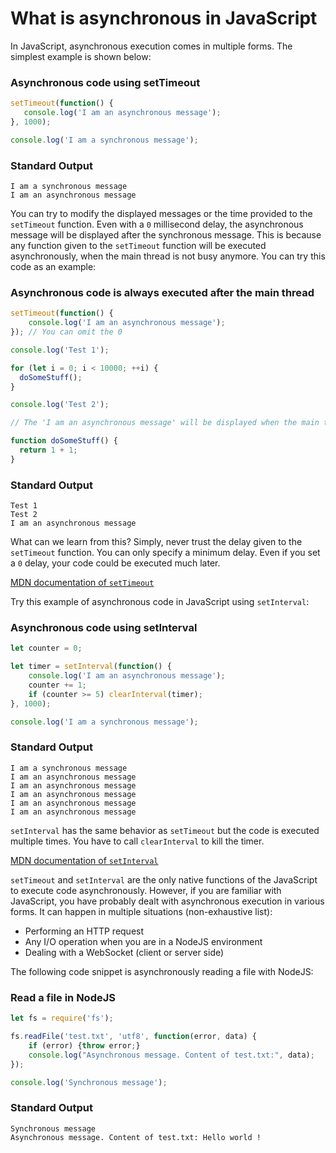 # What is asynchronous in JavaScript

In JavaScript, asynchronous execution comes in multiple forms. The simplest example is shown below:

### Asynchronous code using setTimeout

```js
setTimeout(function() {
   console.log('I am an asynchronous message');
}, 1000);

console.log('I am a synchronous message');
```

### Standard Output

```
I am a synchronous message
I am an asynchronous message
```

You can try to modify the displayed messages or the time provided to the `setTimeout` function. Even with a `0` millisecond delay, the asynchronous message will be displayed after the synchronous message. This is because any function given to the `setTimeout` function will be executed asynchronously, when the main thread is not busy anymore. You can try this code as an example:

### Asynchronous code is always executed after the main thread

```js
setTimeout(function() {
    console.log('I am an asynchronous message');
}); // You can omit the 0

console.log('Test 1');

for (let i = 0; i < 10000; ++i) {
  doSomeStuff();
}

console.log('Test 2');

// The 'I am an asynchronous message' will be displayed when the main thread reach here

function doSomeStuff() {
  return 1 + 1;
}
```

### Standard Output

```
Test 1
Test 2
I am an asynchronous message
```

What can we learn from this? Simply, never trust the delay given to the `setTimeout` function. You can only specify a minimum delay. Even if you set a `0` delay, your code could be executed much later.

[MDN documentation of `setTimeout`](https://developer.mozilla.org/docs/Web/API/WindowTimers/setTimeout)

Try this example of asynchronous code in JavaScript using `setInterval`:

### Asynchronous code using setInterval

```js
let counter = 0;

let timer = setInterval(function() {
    console.log('I am an asynchronous message');
    counter += 1;
    if (counter >= 5) clearInterval(timer);
}, 1000);

console.log('I am a synchronous message');
```

### Standard Output

```
I am a synchronous message
I am an asynchronous message
I am an asynchronous message
I am an asynchronous message
I am an asynchronous message
I am an asynchronous message
```

`setInterval` has the same behavior as `setTimeout` but the code is executed multiple times. You have to call `clearInterval` to kill the timer.

[MDN documentation of `setInterval`](https://developer.mozilla.org/docs/Web/API/WindowTimers/setInterval)

`setTimeout` and `setInterval` are the only native functions of the JavaScript to execute code asynchronously. However, if you are familiar with JavaScript, you have probably dealt with asynchronous execution in various forms. It can happen in multiple situations (non-exhaustive list):

- Performing an HTTP request
- Any I/O operation when you are in a NodeJS environment
- Dealing with a WebSocket (client or server side)

The following code snippet is asynchronously reading a file with NodeJS:

### Read a file in NodeJS

```js
let fs = require('fs');

fs.readFile('test.txt', 'utf8', function(error, data) {
    if (error) {throw error;}
    console.log("Asynchronous message. Content of test.txt:", data);
});

console.log('Synchronous message');
```

### Standard Output

```
Synchronous message
Asynchronous message. Content of test.txt: Hello world !
```